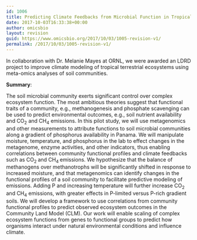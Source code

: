 ```yaml
---
id: 1006
title: Predicting Climate Feedbacks from Microbial Function in Tropical Ecosystems
date: 2017-10-03T16:33:38+00:00
author: omicsbio
layout: revision
guid: https://www.omicsbio.org/2017/10/03/1005-revision-v1/
permalink: /2017/10/03/1005-revision-v1/
---
```

In collaboration with Dr. Melanie Mayes at ORNL, we were awarded an LDRD project to improve climate modeling of tropical terrestrial ecosystems using meta-omics analyses of soil communities.

**Summary**:

The soil microbial community exerts significant control over complex ecosystem function. The most ambitious theories suggest that functional traits of a community, e.g., methanogenesis and phosphate scavenging can be used to predict environmental outcomes, e.g., soil nutrient availability and CO<sub>2</sub> and CH<sub>4</sub> emissions. In this pilot study, we will use metagenomics and other measurements to attribute functions to soil microbial communities along a gradient of phosphorus availability in Panama. We will manipulate moisture, temperature, and phosphorus in the lab to effect changes in the metagenome, enzyme activities, and other indicators, thus enabling correlations between community functional profiles and climate feedbacks such as CO<sub>2 </sub>and CH<sub>4 </sub>emissions. We hypothesize that the balance of methanogens over methanotrophs will be significantly shifted in response to increased moisture, and that metagenomics can identify changes in the functional profiles of a soil community to facilitate predictive modeling of emissions. Adding P and increasing temperature will further increase CO<sub>2 </sub>and CH<sub>4</sub> emissions, with greater effects in P-limited versus P-rich gradient soils. We will develop a framework to use correlations from community functional profiles to predict observed ecosystem outcomes in the Community Land Model (CLM). Our work will enable scaling of complex ecosystem functions from genes to functional groups to predict how organisms interact under natural environmental conditions and influence climate.